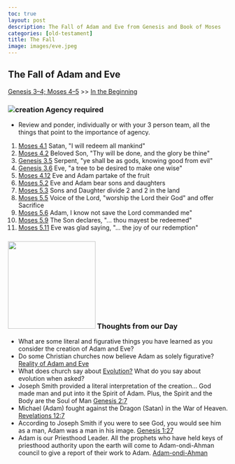 ```yaml
---
toc: true
layout: post
description: The Fall of Adam and Eve from Genesis and Book of Moses
categories: [old-testament]
title: The Fall
image: images/eve.jpeg
---
```


## The Fall of Adam and Eve

[Genesis 3–4; Moses 4–5](https://abn.churchofjesuschrist.org/study/manual/come-follow-me-for-sunday-school-old-testament-2022/03?lang=eng) >> <a href="/docs/otlessons/thebeginning">In the Beginning</a>

### ![creation](/docs/assets/images/Eve.jpeg) Agency required
* Review and ponder, individually or with your 3 person team, all the things that point to the importance of agency.
1. [Moses 4.1](https://abn.churchofjesuschrist.org/study/scriptures/pgp/moses/4.1?lang=eng) Satan, "I will redeem all mankind"
2. [Moses 4.2](https://abn.churchofjesuschrist.org/study/scriptures/pgp/moses/4.2?lang=eng) Beloved Son, "Thy will be done, and the glory be thine"
3. [Genesis 3.5](https://abn.churchofjesuschrist.org/study/scriptures/ot/gen/3.5?lang=eng) Serpent, "ye shall be as gods, knowing good from evil"
4. [Genesis 3.6](https://abn.churchofjesuschrist.org/study/scriptures/ot/gen/3.6?lang=eng) Eve, "a tree to be desired to make one wise"
5. [Moses 4.12](https://abn.churchofjesuschrist.org/study/scriptures/pgp/moses/4.12?lang=eng) Eve and Adam partake of the fruit
6. [Moses 5.2](https://abn.churchofjesuschrist.org/study/scriptures/pgp/moses/5.2?lang=eng)  Eve and Adam bear sons and daughters
7. [Moses 5.3](https://abn.churchofjesuschrist.org/study/scriptures/pgp/moses/5.3?lang=eng) Sons and Daughter divide 2 and 2 in the land
8. [Moses 5.5](https://abn.churchofjesuschrist.org/study/scriptures/pgp/moses/5.5?lang=eng) Voice of the Lord, "worship the Lord their God" and offer Sacrifice
9. [Moses 5.6](https://abn.churchofjesuschrist.org/study/scriptures/pgp/moses/5.6?lang=eng) Adam, I know not save the Lord commanded me"
10. [Moses 5.9](https://abn.churchofjesuschrist.org/study/scriptures/pgp/moses/5.9?lang=eng) The Son declares, "... thou mayest be redeemed"
11. [Moses 5.11](https://abn.churchofjesuschrist.org/study/scriptures/pgp/moses/5.11?lang=eng) Eve was glad saying, "... the joy of our redemption"

### <img src="thinking.png" height="200" alt=""> Thoughts from our Day
* What are some literal and figurative things you have learned as you consider the creation of Adam and Eve?
* Do some Christian churches now believe Adam as solely figurative?  [Reality of Adam and Eve](https://catholicreview.org/catholic-church-has-evolving-answer-on-reality-of-adam-and-eve/)
* What does church say about [Evolution?](https://abn.churchofjesuschrist.org/study/new-era/2016/10/to-the-point/what-does-the-church-believe-about-evolution?lang=eng&adobe_mc_ref=https%3A%2F%2Fwww.churchofjesuschrist.org%2Fstudy%2Fnew-era%2F2016%2F10%2Fto-the-point%2Fwhat-does-the-church-believe-about-evolution%3Flang%3Deng&adobe_mc_sdid=SDID%3D7698AF8E81A852D4-3361E03B41C9CDC2%7CMCORGID%3D66C5485451E56AAE0A490D45%2540AdobeOrg%7CTS%3D1642291789)  What do you say about evolution when asked?
* Joseph Smith provided a literal interpretation of the creation... God made man and put into it the Spirit of Adam.  Plus, the Spirit and the Body are the Soul of Man [Genesis 2:7](https://abn.churchofjesuschrist.org/study/scriptures/ot/gen/2?lang=eng)
* Michael (Adam) fought against the Dragon (Satan) in the War of Heaven.  [Revelations 12:7](https://abn.churchofjesuschrist.org/study/scriptures/nt/rev/12?lang=eng)
* According to Joseph Smith if you were to see God, you would see him as a man, Adam was a man in his image. [Genesis 1:27](https://abn.churchofjesuschrist.org/study/scriptures/ot/gen/1?lang=eng)
* Adam is our Priesthood Leader.  All the prophets who have held keys of priesthood authority upon the earth will come to Adam-ondi-Ahman council to give a report of their work to Adam. [Adam-ondi-Ahman](https://www.churchofjesuschrist.org/manual/primary-5/lesson-30?lang=eng)
